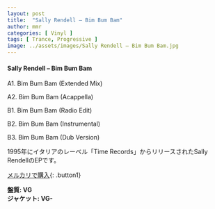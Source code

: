 ```yaml
---
layout: post
title:  "Sally Rendell – Bim Bum Bam"
author: mmr
categories: [ Vinyl ]
tags: [ Trance, Progressive ]
image: ../assets/images/Sally Rendell – Bim Bum Bam.jpg
---
```


#### Sally Rendell – Bim Bum Bam

A1. Bim Bum Bam (Extended Mix)

A2. Bim Bum Bam (Acappella)

B1. Bim Bum Bam (Radio Edit)

B2. Bim Bum Bam (Instrumental)

B3. Bim Bum Bam (Dub Version)

1995年にイタリアのレーベル「Time Records」からリリースされたSally RendellのEPです。

[メルカリで購入](https://jp.mercari.com/item/m45550729356){: .button1}

<div class="mt-4 mb-4 d-flex align-items-center">
<strong class="mr-1">盤質: VG</strong>
</div>
<div class="mt-4 mb-4 d-flex align-items-center">
<strong class="mr-1">ジャケット: VG-</strong>
</div>
